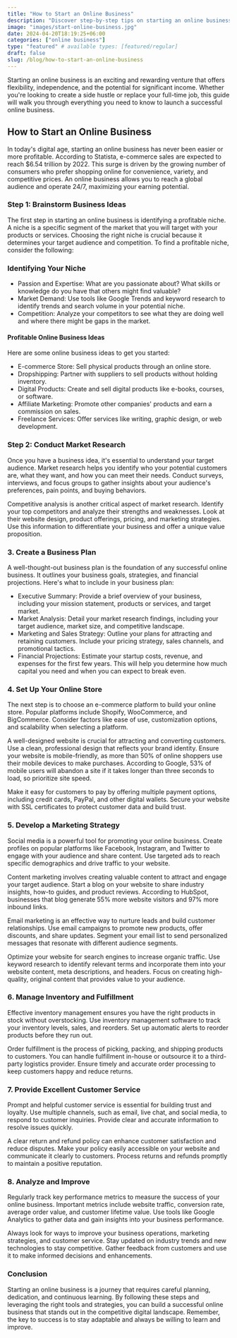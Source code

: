 ```yaml
---
title: "How to Start an Online Business"
description: "Discover step-by-step tips on starting an online business. Learn from idea generation to marketing strategies in this comprehensive guide"
image: "images/start-online-business.jpg"
date: 2024-04-20T18:19:25+06:00
categories: ["online business"]
type: "featured" # available types: [featured/regular]
draft: false
slug: /blog/how-to-start-an-online-business
---
```


Starting an online business is an exciting and rewarding venture that offers flexibility, independence, and the potential for significant income. Whether you're looking to create a side hustle or replace your full-time job, this guide will walk you through everything you need to know to launch a successful online business.

## How to Start an Online Business

In today's digital age, starting an online business has never been easier or more profitable. According to Statista, e-commerce sales are expected to reach $6.54 trillion by 2022. This surge is driven by the growing number of consumers who prefer shopping online for convenience, variety, and competitive prices. An online business allows you to reach a global audience and operate 24/7, maximizing your earning potential.

### Step 1: Brainstorm Business Ideas

The first step in starting an online business is identifying a profitable niche. A niche is a specific segment of the market that you will target with your products or services. Choosing the right niche is crucial because it determines your target audience and competition. To find a profitable niche, consider the following:

### Identifying Your Niche

* Passion and Expertise: What are you passionate about? What skills or knowledge do you have that others might find valuable?
* Market Demand: Use tools like Google Trends and keyword research to identify trends and search volume in your potential niche.
* Competition: Analyze your competitors to see what they are doing well and where there might be gaps in the market.

#### Profitable Online Business Ideas

Here are some online business ideas to get you started:

* E-commerce Store: Sell physical products through an online store.
* Dropshipping: Partner with suppliers to sell products without holding inventory.
* Digital Products: Create and sell digital products like e-books, courses, or software.
* Affiliate Marketing: Promote other companies' products and earn a commission on sales.
* Freelance Services: Offer services like writing, graphic design, or web development.

### Step 2: Conduct Market Research

Once you have a business idea, it's essential to understand your target audience. Market research helps you identify who your potential customers are, what they want, and how you can meet their needs. Conduct surveys, interviews, and focus groups to gather insights about your audience's preferences, pain points, and buying behaviors.

Competitive analysis is another critical aspect of market research. Identify your top competitors and analyze their strengths and weaknesses. Look at their website design, product offerings, pricing, and marketing strategies. Use this information to differentiate your business and offer a unique value proposition.

### 3. Create a Business Plan

A well-thought-out business plan is the foundation of any successful online business. It outlines your business goals, strategies, and financial projections. Here's what to include in your business plan:

* Executive Summary: Provide a brief overview of your business, including your mission statement, products or services, and target market.
* Market Analysis: Detail your market research findings, including your target audience, market size, and competitive landscape.
* Marketing and Sales Strategy: Outline your plans for attracting and retaining customers. Include your pricing strategy, sales channels, and promotional tactics.
* Financial Projections: Estimate your startup costs, revenue, and expenses for the first few years. This will help you determine how much capital you need and when you can expect to break even.

### 4. Set Up Your Online Store

The next step is to choose an e-commerce platform to build your online store. Popular platforms include Shopify, WooCommerce, and BigCommerce. Consider factors like ease of use, customization options, and scalability when selecting a platform.

A well-designed website is crucial for attracting and converting customers. Use a clean, professional design that reflects your brand identity. Ensure your website is mobile-friendly, as more than 50% of online shoppers use their mobile devices to make purchases. According to Google, 53% of mobile users will abandon a site if it takes longer than three seconds to load, so prioritize site speed.

Make it easy for customers to pay by offering multiple payment options, including credit cards, PayPal, and other digital wallets. Secure your website with SSL certificates to protect customer data and build trust.

### 5. Develop a Marketing Strategy

Social media is a powerful tool for promoting your online business. Create profiles on popular platforms like Facebook, Instagram, and Twitter to engage with your audience and share content. Use targeted ads to reach specific demographics and drive traffic to your website.

Content marketing involves creating valuable content to attract and engage your target audience. Start a blog on your website to share industry insights, how-to guides, and product reviews. According to HubSpot, businesses that blog generate 55% more website visitors and 97% more inbound links.

Email marketing is an effective way to nurture leads and build customer relationships. Use email campaigns to promote new products, offer discounts, and share updates. Segment your email list to send personalized messages that resonate with different audience segments.

Optimize your website for search engines to increase organic traffic. Use keyword research to identify relevant terms and incorporate them into your website content, meta descriptions, and headers. Focus on creating high-quality, original content that provides value to your audience.

### 6. Manage Inventory and Fulfillment

Effective inventory management ensures you have the right products in stock without overstocking. Use inventory management software to track your inventory levels, sales, and reorders. Set up automatic alerts to reorder products before they run out.

Order fulfillment is the process of picking, packing, and shipping products to customers. You can handle fulfillment in-house or outsource it to a third-party logistics provider. Ensure timely and accurate order processing to keep customers happy and reduce returns.

### 7. Provide Excellent Customer Service

Prompt and helpful customer service is essential for building trust and loyalty. Use multiple channels, such as email, live chat, and social media, to respond to customer inquiries. Provide clear and accurate information to resolve issues quickly.

A clear return and refund policy can enhance customer satisfaction and reduce disputes. Make your policy easily accessible on your website and communicate it clearly to customers. Process returns and refunds promptly to maintain a positive reputation.

### 8. Analyze and Improve

Regularly track key performance metrics to measure the success of your online business. Important metrics include website traffic, conversion rate, average order value, and customer lifetime value. Use tools like Google Analytics to gather data and gain insights into your business performance.

Always look for ways to improve your business operations, marketing strategies, and customer service. Stay updated on industry trends and new technologies to stay competitive. Gather feedback from customers and use it to make informed decisions and enhancements.

### Conclusion

Starting an online business is a journey that requires careful planning, dedication, and continuous learning. By following these steps and leveraging the right tools and strategies, you can build a successful online business that stands out in the competitive digital landscape. Remember, the key to success is to stay adaptable and always be willing to learn and improve.
